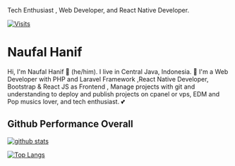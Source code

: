 Tech Enthusiast , Web Developer, and React Native Developer.

[![Visits](https://gpvc.arturio.dev/nahansans)](https://github.com/nahansans)

# Naufal Hanif

Hi, I'm Naufal Hanif 👨 (he/him). I live in Central Java, Indonesia. 🙌 I'm a Web Developer with PHP and Laravel Framework ,React Native Developer, Bootstrap & React JS as Frontend , Manage projects with git and understanding to deploy and publish projects on cpanel or vps, EDM and Pop musics lover, and tech enthusiast. 💕

## Github Performance Overall

[![github stats](https://github-readme-stats.vercel.app/api?username=nahansans&show_icons=true&theme=radical)](https://github.com/nahansans)

[![Top Langs](https://github-readme-stats.vercel.app/api/top-langs/?username=nahansans&layout=compact&theme=radical)](https://github.com/nahansans)

<!--
**nahansans/nahansans** is a ✨ _special_ ✨ repository because its `README.md` (this file) appears on your GitHub profile.

Here are some ideas to get you started:

- 🔭 I’m currently working on ...
- 🌱 I’m currently learning ...
- 👯 I’m looking to collaborate on ...
- 🤔 I’m looking for help with ...
- 💬 Ask me about ...
- 📫 How to reach me: ...
- 😄 Pronouns: ...
- ⚡ Fun fact: ...
-->
